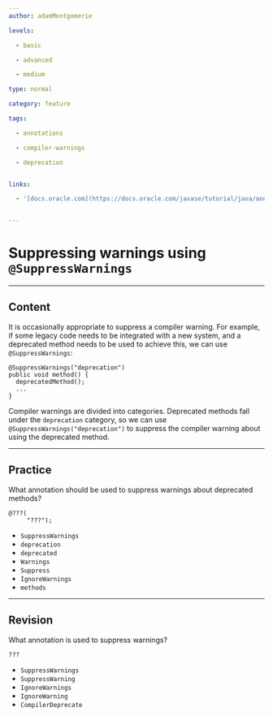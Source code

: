 ```yaml
---
author: adamMontgomerie

levels:

  - basic

  - advanced

  - medium

type: normal

category: feature

tags:

  - annotations

  - compiler-warnings

  - deprecation


links:

  - '[docs.oracle.com](https://docs.oracle.com/javase/tutorial/java/annotations/predefined.html){website}'


---
```


# Suppressing warnings using `@SuppressWarnings`

---
## Content

It is occasionally appropriate to suppress a compiler warning. For example, if some legacy code needs to be integrated with a new system, and a deprecated method needs to be used to achieve this, we can use `@SuppressWarnings`: 
```
@SuppressWarnings("deprecation")
public void method() {
  deprecatedMethod();
  ...
}
```
Compiler warnings are divided into categories. Deprecated methods fall under the `deprecation` category, so we can use `@SuppressWarnings("deprecation")` to suppress the compiler warning about using the deprecated method.

---
## Practice

What annotation should be used to suppress warnings about deprecated methods?
```
@???(
     "???");
```

* `SuppressWarnings` 
* `deprecation` 
* `deprecated` 
* `Warnings` 
* `Suppress` 
* `IgnoreWarnings` 
* `methods`

---
## Revision

What annotation is used to suppress warnings?

`???`


* `SuppressWarnings` 
* `SuppressWarning` 
* `IgnoreWarnings` 
* `IgnoreWarning` 
* `CompilerDeprecate`

